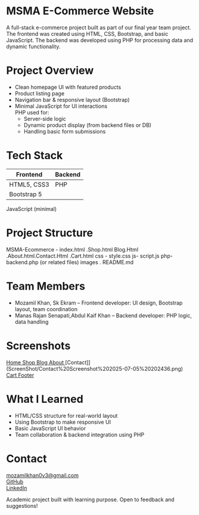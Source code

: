 # MSMA E-Commerce Website

A full-stack e-commerce project built as part of our final year team project. The frontend was created using HTML, CSS, Bootstrap, and basic JavaScript. The backend was developed using PHP for processing data and dynamic functionality.


# Project Overview
- Clean homepage UI with featured products  
- Product listing page  
- Navigation bar & responsive layout (Bootstrap)  
- Minimal JavaScript for UI interactions  
  PHP used for:
  - Server-side logic
  - Dynamic product display (from backend files or DB)
  - Handling basic form submissions


# Tech Stack

  Frontend | Backend |
-----------------------|--------
 HTML5, CSS3 | PHP |
 Bootstrap 5 | 
 JavaScript (minimal) 


# Project Structure
MSMA-Ecommerce - index.html .Shop.html Blog.Html .About.html.Contact.Html .Cart.html 
css - style.css 
 js- script.js 
 php- backend.php (or related files)  images . README.md



# Team Members
- Mozamil Khan, Sk Ekram – Frontend developer: UI design, Bootstrap layout, team coordination  
- Manas Rajan Senapati,Abdul Kaif Khan – Backend developer: PHP logic, data handling



# Screenshots
[Home ](ScreenShot/Home%20Screenshot%202025-07-05%20201635.png)
[Shop ](ScreenShot/Shop%20Screenshot%202025-07-05%20201729.png)
[Blog ](ScreenShot/Blog%20Screenshot%202025-07-05%20201748.png)
[About ](ScreenShot/About%20Screenshot%202025-07-05%20201821.png)
[Contact]](ScreenShot/Contact%20Screenshot%202025-07-05%20202436.png)
[Cart ](ScreenShot/Cart%20Screenshot%202025-07-06%20082220.png)
[Footer ](ScreenShot/Footer%20Screenshot%202025-07-05%20202458.png)

# What I Learned
- HTML/CSS structure for real-world layout  
- Using Bootstrap to make responsive UI  
- Basic JavaScript UI behavior  
- Team collaboration & backend integration using PHP



# Contact
 mozamilkhan0v3@gmail.com  
[GitHub](https://github.com/mozamil0v3)  
[LinkedIn](https://linkedin.com/in/mozamilkhan)



Academic project built with learning purpose. Open to feedback and suggestions!